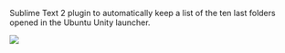 Sublime Text 2 plugin to automatically keep a list of the ten last folders opened in the Ubuntu Unity launcher.

![](http://screencast.com/t/KVJKOESXqYC)